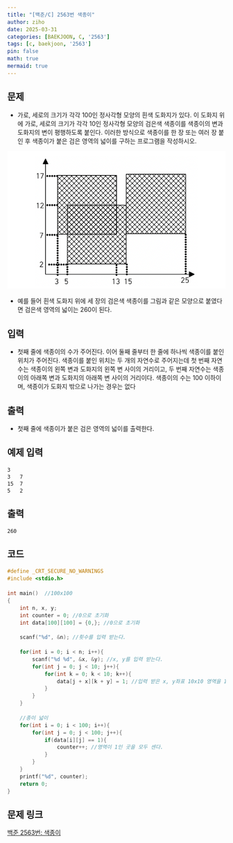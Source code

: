 ```yaml
---
title: "[백준/C] 2563번 색종이"
author: ziho
date: 2025-03-31
categories: [BAEKJOON, C, '2563']
tags: [c, baekjoon, '2563']
pin: false
math: true
mermaid: true
---
```

## 문제
- 가로, 세로의 크기가 각각 100인 정사각형 모양의 흰색 도화지가 있다. 이 도화지 위에 가로, 세로의 크기가 각각 10인 정사각형 모양의 검은색 색종이를 색종이의 변과 도화지의 변이 평행하도록 붙인다. 이러한 방식으로 색종이를 한 장 또는 여러 장 붙인 후 색종이가 붙은 검은 영역의 넓이를 구하는 프로그램을 작성하시오.

![Quiz](/assets/img/2563.png)
- 예를 들어 흰색 도화지 위에 세 장의 검은색 색종이를 그림과 같은 모양으로 붙였다면 검은색 영역의 넓이는 260이 된다.
## 입력
- 첫째 줄에 색종이의 수가 주어진다. 이어 둘째 줄부터 한 줄에 하나씩 색종이를 붙인 위치가 주어진다. 색종이를 붙인 위치는 두 개의 자연수로 주어지는데 첫 번째 자연수는 색종이의 왼쪽 변과 도화지의 왼쪽 변 사이의 거리이고, 두 번째 자연수는 색종이의 아래쪽 변과 도화지의 아래쪽 변 사이의 거리이다. 색종이의 수는 100 이하이며, 색종이가 도화지 밖으로 나가는 경우는 없다
## 출력
- 첫째 줄에 색종이가 붙은 검은 영역의 넓이를 출력한다.
## 예제 입력
```
3
3   7
15  7
5   2
```
## 출력
```
260
```
## 코드

```c
#define _CRT_SECURE_NO_WARNINGS
#include <stdio.h>

int main()  //100x100
{
    int n, x, y;
    int counter = 0; //0으로 초기화
    int data[100][100] = {0,}; //0으로 초기화

    scanf("%d", &n); //횟수를 입력 받는다.

    for(int i = 0; i < n; i++){
        scanf("%d %d", &x, &y); //x, y를 입력 받는다.
        for(int j = 0; j < 10; j++){
            for(int k = 0; k < 10; k++){
                data[j + x][k + y] = 1; //입력 받은 x, y좌표 10x10 영역을 1로 채운다.
            }
        }
    }

    //종이 넓이
    for(int i = 0; i < 100; i++){
        for(int j = 0; j < 100; j++){
            if(data[i][j] == 1){
                counter++; //영역이 1인 곳을 모두 센다.
            }
        }
    }
    printf("%d", counter);
    return 0;
}
```
## 문제 링크
[백준 2563번: 색종이](https://www.acmicpc.net/problem/2563)